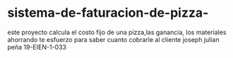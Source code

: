 # sistema-de-faturacion-de-pizza-
este proyecto calcula el costo fijo de una pizza,las ganancia, los materiales ahorrando te esfuerzo para saber cuanto cobrarle al cliente   joseph julian peña    19-EIEN-1-033
